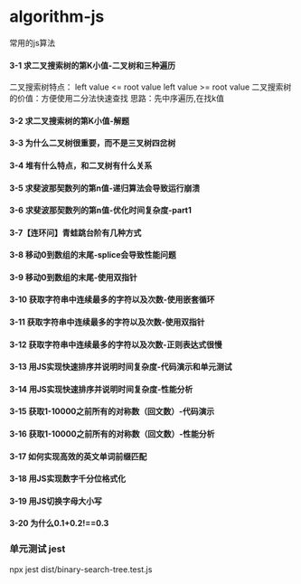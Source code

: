 # algorithm-js
常用的js算法

#### 3-1 求二叉搜索树的第K小值-二叉树和三种遍历
二叉搜索树特点：
left value <= root value
left value >= root value
二叉搜索树的价值：方便使用二分法快速查找
思路：先中序遍历,在找k值

#### 3-2 求二叉搜索树的第K小值-解题  
#### 3-3 为什么二叉树很重要，而不是三叉树四岔树
#### 3-4 堆有什么特点，和二叉树有什么关系
#### 3-5 求斐波那契数列的第n值-递归算法会导致运行崩溃
#### 3-6 求斐波那契数列的第n值-优化时间复杂度-part1
#### 3-7【连环问】青蛙跳台阶有几种方式
#### 3-8 移动0到数组的末尾-splice会导致性能问题
#### 3-9 移动0到数组的末尾-使用双指针
#### 3-10 获取字符串中连续最多的字符以及次数-使用嵌套循环
#### 3-11 获取字符串中连续最多的字符以及次数-使用双指针
#### 3-12 获取字符串中连续最多的字符以及次数-正则表达式很慢
#### 3-13 用JS实现快速排序并说明时间复杂度-代码演示和单元测试 
#### 3-14 用JS实现快速排序并说明时间复杂度-性能分析
#### 3-15 获取1-10000之前所有的对称数（回文数）-代码演示
#### 3-16 获取1-10000之前所有的对称数（回文数）-性能分析
#### 3-17 如何实现高效的英文单词前缀匹配
#### 3-18 用JS实现数字千分位格式化
#### 3-19 用JS切换字母大小写
#### 3-20 为什么0.1+0.2!==0.3


### 单元测试 jest
npx jest dist/binary-search-tree.test.js